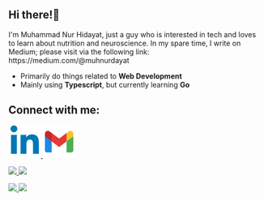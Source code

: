 <h2>Hi there!👋</h2>
<p>I'm Muhammad Nur Hidayat, just a guy who is interested in tech and loves to learn about nutrition and neuroscience. In my spare time, I write on Medium; please visit via the following link: https://medium.com/@muhnurdayat</p>

<ul>
  <li>Primarily do things related to <strong>Web Development</strong></li>
  <li>Mainly using <strong>Typescript</strong>, but currently learning <strong>Go</strong></li>
</ul>

<h2>Connect with me:</h2>
<p>
  <a href="https://www.linkedin.com/in/mdayat/" target="_blank">
    <img src="./linkedin.svg" alt="LinkedIn Icon">
  </a>
  <a href="mailto:muhnurdayat@gmail.com" target="_blank">
    <img src="./gmail.svg" alt="Gmail Icon">
  </a>
</p>

<!-- Dark Mode -->
<p>
  <a href="https://github.com/mdayat#gh-dark-mode-only">
    <img height="180em" src="https://github-readme-stats-mdayat.vercel.app/api?username=mdayat&show_icons=true&count_private=true&theme=github_dark#gh-dark-mode-only"/>
    <img height="180em" src="https://github-readme-stats-mdayat.vercel.app/api/top-langs/?username=mdayat&layout=compact&theme=github_dark#gh-dark-mode-only"/>
  </a>
</p>

<!-- Light Mode -->
<p>
  <a href="https://github.com/mdayat#gh-light-mode-only">
    <img height="180em" src="https://github-readme-stats-mdayat.vercel.app/api?username=mdayat&show_icons=true&count_private=true&theme=default#gh-light-mode-only"/>
    <img height="180em" src="https://github-readme-stats-mdayat.vercel.app/api/top-langs/?username=mdayat&layout=compact&theme=default#gh-light-mode-only"/>
  </a>
</p>
